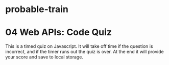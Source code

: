# probable-train

# 04 Web APIs: Code Quiz

This is a timed quiz on Javascript. It will take off time if the question is incorrect, and if the timer runs out the quiz is over. At the end it will provide your score and save to local storage. 
